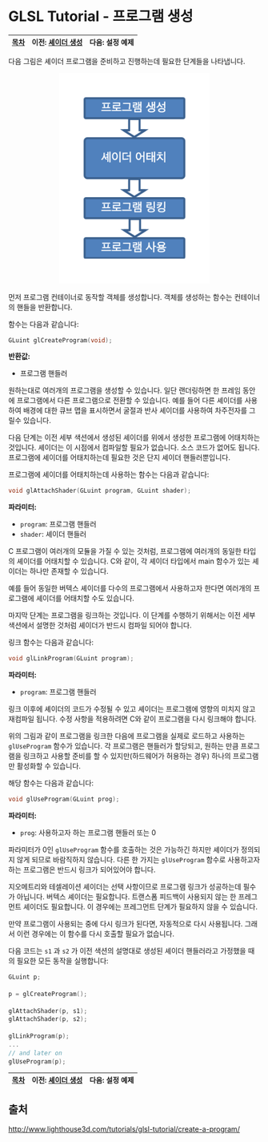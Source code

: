 # GLSL Tutorial - 프로그램 생성

| [목차](../../README.md) | 이전: [셰이더 생성](../10_creating_a_shader/10_creating_a_shader.md) | 다음: 설정 예제 |
| :---------------------- | -------------------------------------------------------------------: | --------------: |

다음 그림은 셰이더 프로그램을 준비하고 진행하는데 필요한 단계들을 나타냅니다.

<p align="center"><img src="../../images/11_creating_a_program/11_creating_a_program_kor.png" width="300"></p>

먼저 프로그램 컨테이너로 동작할 객체를 생성합니다. 객체를 생성하는 함수는 컨테이너의 핸들을 반환합니다.

함수는 다음과 같습니다:

```cpp
GLuint glCreateProgram(void);
```

**반환값:**

- 프로그램 핸들러

원하는대로 여러개의 프로그램을 생성할 수 있습니다. 일단 랜더링하면 한 프레임 동안에 프로그램에서 다른 프로그램으로 전환할 수 있습니다. 예를 들어 다른 셰이더를 사용하여 배경에 대한 큐브 맵을 표시하면서 굴절과 반사 셰이더를 사용하여 차주전자를 그릴수 있습니다.

다음 단계는 이전 세부 색션에서 생성된 셰이더를 위에서 생성한 프로그램에 어태치하는 것입니다. 셰이더는 이 시점에서 컴파일할 필요가 없습니다. 소스 코드가 없어도 됩니다. 프로그램에 셰이더를 어태치하는데 필요한 것은 단지 셰이더 핸들러뿐입니다.

프로그램에 셰이더를 어태치하는데 사용하는 함수는 다음과 같습니다:

```cpp
void glAttachShader(GLuint program, GLuint shader);
```

**파라미터:**

- `program`: 프로그램 핸들러
- `shader`: 셰이더 핸들러

C 프로그램이 여러개의 모듈을 가질 수 있는 것처럼, 프로그램에 여러개의 동일한 타입의 셰이더를 어태치할 수 있습니다. C와 같이, 각 셰이더 타입에서 main 함수가 있는 셰이더는 하나만 존재할 수 있습니다.

예를 들어 동일한 버텍스 셰이더를 다수의 프로그램에서 사용하고자 한다면 여러개의 프로그램에 셰이더를 어태치할 수도 있습니다.

마지막 단계는 프로그램을 링크하는 것입니다. 이 단계를 수행하기 위해서는 이전 세부 색션에서 설명한 것처럼 셰이더가 반드시 컴파일 되어야 합니다.

링크 함수는 다음과 같습니다:

```cpp
void glLinkProgram(GLuint program);
```

**파라미터:**

- `program`: 프로그램 핸들러

링크 이후에 셰이더의 코드가 수정될 수 있고 셰이더는 프로그램에 영향의 미치지 않고 재컴파일 됩니다. 수정 사항을 적용하려면 C와 같이 프로그램을 다시 링크해야 합니다.

위의 그림과 같이 프로그램을 링크한 다음에 프로그램을 실제로 로드하고 사용하는 `glUseProgram` 함수가 있습니다. 각 프로그램은 핸들러가 할당되고, 원하는 만큼 프로그램을 링크하고 사용할 준비를 할 수 있지만(하드웨어가 허용하는 경우) 하나의 프로그램만 활성화할 수 있습니다.

해당 함수는 다음과 같습니다:

```cpp
void glUseProgram(GLuint prog);
```

**파라미터:**

- `prog`: 사용하고자 하는 프로그램 핸들러 또는 0

파라미터가 0인 `glUseProgram` 함수를 호출하는 것은 가능하긴 하지만 셰이더가 정의되지 않게 되므로 바람직하지 않습니다. 다른 한 가지는 `glUseProgram` 함수로 사용하고자 하는 프로그램은 반드시 링크가 되어있어야 합니다.

지오메트리와 테셀레이션 셰이더는 선택 사항이므로 프로그램 링크가 성공하는데 필수가 아닙니다. 버텍스 셰이더는 필요합니다. 트랜스폼 피드백이 사용되지 않는 한 프레그먼트 셰이더도 필요합니다. 이 경우에는 프레그먼트 단계가 필요하지 않을 수 있습니다.

만약 프로그램이 사용되는 중에 다시 링크가 된다면, 자동적으로 다시 사용됩니다. 그래서 이런 경우에는 이 함수를 다시 호출할 필요가 없습니다.

다음 코드는 `s1` 과 `s2` 가 이전 색션의 설명대로 생성된 셰이더 핸들러라고 가정했을 때의 필요한 모든 동작을 실행합니다:

```cpp
GLuint p;

p = glCreateProgram();

glAttachShader(p, s1);
glAttachShader(p, s2);

glLinkProgram(p);
...
// and later on
glUseProgram(p);
```

| [목차](../../README.md) | 이전: [셰이더 생성](../10_creating_a_shader/10_creating_a_shader.md) | 다음: 설정 예제 |
| :---------------------- | -------------------------------------------------------------------: | --------------: |

## 출처

http://www.lighthouse3d.com/tutorials/glsl-tutorial/create-a-program/

